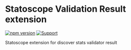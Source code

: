# Statoscope Validation Result extension

[![npm version](https://badge.fury.io/js/%40statoscope%2Fstats-extension-stats-validation-result.svg)](https://badge.fury.io/js/%40statoscope%2Fstats-extension-stats-validation-result)
[![Support](https://img.shields.io/badge/-Support-blue)](https://opencollective.com/statoscope)

Statoscope extension for discover stats validator result

